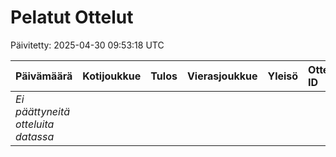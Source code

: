 # Pelatut Ottelut

Päivitetty: 2025-04-30 09:53:18 UTC

| Päivämäärä | Kotijoukkue | Tulos | Vierasjoukkue | Yleisö | Ottelu ID |
|:-----------|:------------|:------|:--------------|:-------|:----------|
| *Ei päättyneitä otteluita datassa* | | | | | |
